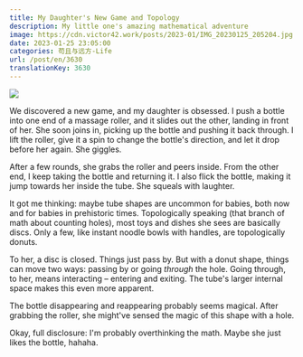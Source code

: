 ```yaml
---
title: My Daughter's New Game and Topology
description: My little one's amazing mathematical adventure
image: https://cdn.victor42.work/posts/2023-01/IMG_20230125_205204.jpg
date: 2023-01-25 23:05:00
categories: 苟且与远方-Life
url: /post/en/3630
translationKey: 3630
---
```


![](https://cdn.victor42.work/posts/2023-01/IMG_20230125_205204.jpg)

We discovered a new game, and my daughter is obsessed. I push a bottle into one end of a massage roller, and it slides out the other, landing in front of her. She soon joins in, picking up the bottle and pushing it back through. I lift the roller, give it a spin to change the bottle's direction, and let it drop before her again. She giggles.

After a few rounds, she grabs the roller and peers inside. From the other end, I keep taking the bottle and returning it. I also flick the bottle, making it jump towards her inside the tube. She squeals with laughter.

It got me thinking: maybe tube shapes are uncommon for babies, both now and for babies in prehistoric times. Topologically speaking (that branch of math about counting holes), most toys and dishes she sees are basically discs. Only a few, like instant noodle bowls with handles, are topologically donuts.

To her, a disc is closed. Things just pass by. But with a donut shape, things can move two ways: passing by or going *through* the hole. Going through, to her, means interacting – entering and exiting. The tube's larger internal space makes this even more apparent.

The bottle disappearing and reappearing probably seems magical. After grabbing the roller, she might've sensed the magic of this shape with a hole.

Okay, full disclosure: I'm probably overthinking the math. Maybe she just likes the bottle, hahaha.
